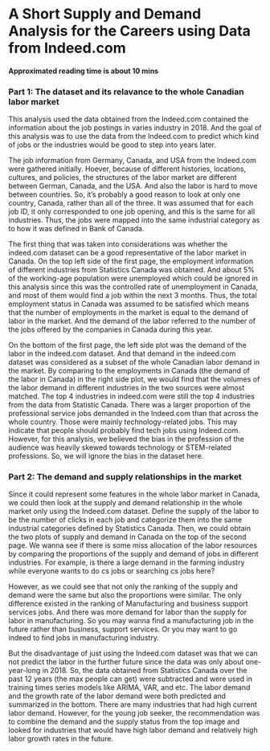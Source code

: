 # A Short Supply and Demand Analysis for the Careers using Data from Indeed.com

#### Approximated reading time is about 10 mins


### Part 1: The dataset and its relavance to the whole Canadian labor market
This analysis used the data obtained from the Indeed.com contained the information about the job postings in varies industry in 2018. And the goal of this analysis was to use the data from the Indeed.com to predict which kind of jobs or the industries would be good to step into years later.  

The job information from Germany, Canada, and USA from the Indeed.com were gathered initially. Hoever, because of different histories, locations, cultures, and policies, the structures of the labor market are different between German, Canada, and the USA. And also the labor is hard to move between countries. So, it’s probably a good reason to look at only one country, Canada, rather than all of the three. It was assumed that for each job ID, it only corresponded to one job opening, and this is the same for all industries. Thus, the jobs were mapped into the same industrial category as to how it was defined in Bank of Canada. 

The first thing that was taken into considerations was whether the indeed.com dataset can be a good representative of the labor market in Canada. On the top left side of the first page, the employment information of different industries from Statistics Canada was obtained. And about 5% of the working-age population were unemployed which could be ignored in this analysis since this was the controlled rate of unemployment in Canada, and most of them would find a job within the next 3 months. Thus, the total employment status in Canada was assumed to be satisfied which means that the number of employments in the market is equal to the demand of labor in the market. And the demand of the labor referred to the number of the jobs offered by the companies in Canada during this year. 

On the bottom of the first page, the left side plot was the demand of the labor in the indeed.com dataset. And that demand in the indeed.com dataset was considered as a subset of the whole Canadian labor demand in the market. By comparing to the employments in Canada (the demand of the labor in Canada) in the right side plot, we would find that the volumes of the labor demand in different industries in the two sources were almost matched. The top 4 industries in indeed.com were still the top 4 industries from the data from Statistic Canada. There was a larger proportion of the professional service jobs demanded in the Indeed.com than that across the whole country. Those were mainly technology-related jobs. This may indicate that people should probably find tech jobs using Indeed.com. However, for this analysis, we believed the bias in the profession of the audience was heavily skewed towards technology or STEM-related professions. So, we will ignore the bias in the dataset here.  

### Part 2: The demand and supply relationships in the market
Since it could represent some features in the whole labor market in Canada, we could then look at the supply and demand relationship in the whole market only using the Indeed.com dataset. Define the supply of the labor to be the number of clicks in each job and categorize them into the same industrial categories defined by Statistics Canada. 
Then, we could obtain the two plots of supply and demand in Canada on the top of the second page. We wanna see if there is some miss allocation of the labor resources by comparing the proportions of the supply and demand of jobs in different industries. For example, is there a large demand in the farming industry while everyone wants to do cs jobs or searching cs jobs here?

However, as we could see that not only the ranking of the supply and demand were the same but also the proportions were similar. The only difference existed in the ranking of Manufacturing and business support services jobs. And there was more demand for labor than the supply for labor in manufacturing. So you may wanna find a manufacturing job in the future rather than business, support services. Or you may want to go indeed to find jobs in manufacturing industry.

But the disadvantage of just using the Indeed.com dataset was that we can not predict the labor in the further future since the data was only about one-year-long in 2018. So, the data obtained from Statistics Canada over the past 12 years (the max people can get) were subtracted and were used in training times series models like ARIMA, VAR, and etc. The labor demand and the growth rate of the labor demand were both predicted and summarized in the bottom. There are many industries that had high current labor demand. However, for the young job seeker, the recommendation was to combine the demand and the supply status from the top image and looked for industries that would have high labor demand and relatively high labor growth rates in the future. 





